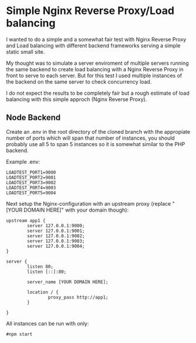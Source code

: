 # Simple Nginx Reverse Proxy/Load balancing

I wanted to do a simple and a somewhat fair test with Nginx Reverse Proxy and Load balancing with different backend frameworks serving a simple static small site.

My thought was to simulate a server enviroment of multiple servers running the same backend to create load balancing with a Nginx Reverse Proxy in front to serve to each
server. But for this test I used multiple instances of the backend on the same server to check concurrency load.

I do not expect the results to be completely fair but a rough estimate of load balancing with this simple approch (Nginx Reverse Proxy).

## Node Backend

Create an .env in the root directory of the cloned branch with the appropiate number of ports which will span that number of instances, you should probably use all 5 to span 5 instances
so it is somewhat similar to the PHP backend.

Example .env:

```
LOADTEST_PORT1=9000
LOADTEST_PORT2=9001
LOADTEST_PORT3=9002
LOADTEST_PORT4=9003
LOADTEST_PORT5=9004
```

Next setup the Nginx-configuration with an upstream proxy (replace "[YOUR DOMAIN HERE]" with your domain though):

```
upstream app1 {
        server 127.0.0.1:9000;
        server 127.0.0.1:9001;
        server 127.0.0.1:9002;
        server 127.0.0.1:9003;
        server 127.0.0.1:9004;
}

server {
        listen 80;
        listen [::]:80;

        server_name [YOUR DOMAIN HERE];

        location / {
                proxy_pass http://app1;
        }

}

```

All instances can be run with only:

```
#npm start
```
